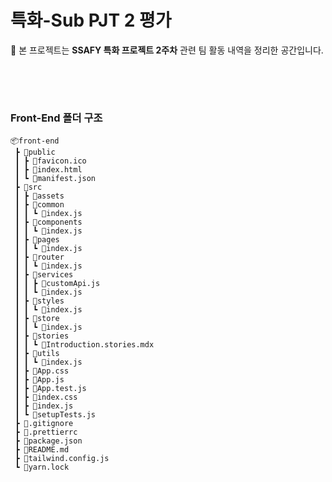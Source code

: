 # 특화-Sub PJT 2 평가

🔔 본 프로젝트는 **SSAFY 특화 프로젝트 2주차** 관련 팀 활동 내역을 정리한 공간입니다.

###### <br><br>

### Front-End 폴더 구조

```
📦front-end
 ┣ 📂public
 ┃ ┣ 📜favicon.ico
 ┃ ┣ 📜index.html
 ┃ ┗ 📜manifest.json
 ┣ 📂src
 ┃ ┣ 📂assets
 ┃ ┣ 📂common
 ┃ ┃ ┗ 📜index.js
 ┃ ┣ 📂components
 ┃ ┃ ┗ 📜index.js
 ┃ ┣ 📂pages
 ┃ ┃ ┗ 📜index.js
 ┃ ┣ 📂router
 ┃ ┃ ┗ 📜index.js
 ┃ ┣ 📂services
 ┃ ┃ ┣ 📜customApi.js
 ┃ ┃ ┗ 📜index.js
 ┃ ┣ 📂styles
 ┃ ┃ ┗ 📜index.js
 ┃ ┣ 📂store
 ┃ ┃ ┗ 📜index.js
 ┃ ┣ 📂stories
 ┃ ┃ ┗ 📜Introduction.stories.mdx
 ┃ ┣ 📂utils
 ┃ ┃ ┗ 📜index.js
 ┃ ┣ 📜App.css
 ┃ ┣ 📜App.js
 ┃ ┣ 📜App.test.js
 ┃ ┣ 📜index.css
 ┃ ┣ 📜index.js
 ┃ ┗ 📜setupTests.js
 ┣ 📜.gitignore
 ┣ 📜.prettierrc
 ┣ 📜package.json
 ┣ 📜README.md
 ┣ 📜tailwind.config.js
 ┗ 📜yarn.lock
```
